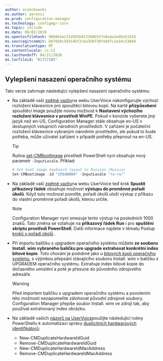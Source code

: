 ```yaml
---
author: aczechowski
ms.author: aaroncz
ms.prod: configuration-manager
ms.technology: configmgr-core
ms.topic: include
ms.date: 08/02/2019
ms.openlocfilehash: 98b864ac31d505b8133b8b55fe8a4a2e46a51918
ms.sourcegitcommit: bbf820c35414bf2cba356f30fe047c1a34c5384d
ms.translationtype: MT
ms.contentlocale: cs-CZ
ms.lasthandoff: 04/21/2020
ms.locfileid: "81717185"
---
```

## <a name="improvements-to-os-deployment"></a><a name="bkmk_osd"></a>Vylepšení nasazení operačního systému

Tato verze zahrnuje následující vylepšení nasazení operačního systému:

- Na základě vaší [zpětné vazby](https://configurationmanager.uservoice.com/forums/300492-ideas/suggestions/35370691-ability-to-specify-the-keyboard-layout-in-the-boot)na webu UserVoice nakonfigurujte výchozí rozložení klávesnice pro spouštěcí bitovou kopii. Na kartě **přizpůsobení** spouštěcí image použijte novou možnost k **Nastavení výchozího rozložení klávesnice v prostředí WinPE**. Pokud v konzole vyberete jiný jazyk než en-US, Configuration Manager stále obsahuje en-US v dostupných vstupních národních prostředích. V zařízení je počáteční rozložení klávesnice vybraným národním prostředím, ale pokud to bude potřeba, může uživatel zařízení v případě potřeby přepnout na en-US.<!-- 4910348 -->

    > [!Tip]
    > Rutina [set-CMBootImage](https://docs.microsoft.com/powershell/module/configurationmanager/set-cmbootimage?view=sccm-ps) prostředí PowerShell nyní obsahuje nový parametr `-InputLocale`. Příklad:
    >
    > ```PowerShell
    > # Set boot image keyboard layout to Russian (Russia)
    > Set-CMBootimage -Id "CM100004" -InputLocale "ru-ru"`
    > ```

- Na základě vaší [zpětné vazby](https://configurationmanager.uservoice.com/forums/300492-ideas/suggestions/37927843-store-output-of-run-command-line-to-tsenv-with-ru)na webu UserVoice teď krok **Spustit příkazový řádek** obsahuje možnost **výstupu do proměnné pořadí úkolů**. Když tuto možnost povolíte, pořadí úkolů uloží výstup z příkazu do vlastní proměnné pořadí úkolů, kterou určíte.<!-- 4798352  -->

    > [!Note]  
    > Configuration Manager nyní omezuje tento výstup na posledních 1000 znaků. Tato změna se vztahuje na **příkazový řádek Run** i pro **spuštění skriptu prostředí PowerShell**. Další informace najdete v tématu Postup [kroků v pořadí úkolů](../../../../../osd/understand/task-sequence-steps.md) .

- Při importu balíčku s upgradem operačního systému můžete **ze souboru Install. wim vybraného balíčku pro upgrade extrahovat konkrétní index bitové kopie**. Toto chování je podobné jako u [bitových kopií operačního systému](../../../../../osd/get-started/manage-operating-system-images.md#BKMK_AddOSImages), s výjimkou přepsání stávajícího souboru Install. wim v balíčku s UPGRADEM operačního systému. Extrahuje index bitové kopie do dočasného umístění a poté je přesune do původního zdrojového adresáře.<!-- 4931110 -->

    > [!Warning]  
    > Před importem balíčku s upgradem operačního systému a povolením této možnosti nezapomeňte zálohovat původní zdrojové soubory. Configuration Manager přepíše soubor Install. wim ve zdroji tak, aby používal extrahovaný index obrázku.

- Na základě vašich [názorů na UserVoice](https://configurationmanager.uservoice.com/forums/300492-ideas/suggestions/18509686-create-a-powershell-cmdlet-too-add-edit-remove-dup)použijte následující rutiny PowerShellu k automatizaci správy [duplicitních hardwarových identifikátorů](../../../../../osd/deploy-use/use-pxe-to-deploy-windows-over-the-network.md#manage-duplicate-hardware-identifiers):<!-- 4852819 -->
    - New-CMDuplicateHardwareIdGuid
    - Remove-CMDuplicateHardwareIdGuid
    - New-CMDuplicateHardwareIdMacAddress
    - Remove-CMDuplicateHardwareIdMacAddress
